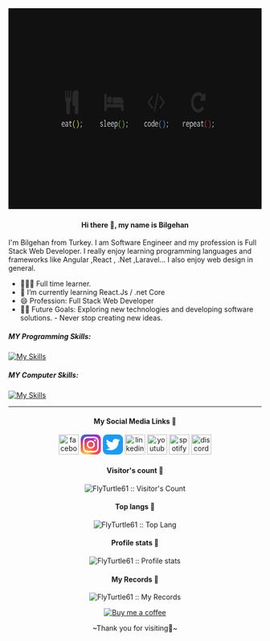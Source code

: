 <img src="images/wallpaper.jpg" width="100%" height="400px">
<h4 align="center">Hi there 👋, my name is Bilgehan</h4>
<p align="left">
I'm Bilgehan from Turkey. I am Software Engineer and my profession is Full Stack Web Developer. I really enjoy learning programming languages and frameworks like Angular ,React , .Net ,Laravel... I also enjoy web design in general. 
</p>

- 👩🏻‍💻 Full time learner.
- 🌱 I’m currently learning React.Js / .net Core
- 😄 Profession: Full Stack Web Developer 
- 💪🏼 Future Goals: Exploring new technologies and developing software solutions. - Never stop creating new ideas.

##### MY Programming Skills: 
[![My Skills](https://skillicons.dev/icons?i=html,css,js,bootstrap,angular,c,cs,dotnet,php,laravel,react,mysql,git)](https://skillicons.dev)

##### MY Computer Skills: 
[![My Skills](https://skillicons.dev/icons?i=ae,codepen,docker,github,ai,netlify,ps,powershell,stackoverflow,vscode,visualstudio)](https://skillicons.dev)
<hr>
<h4 align="center">My Social Media Links 🔗</h4>
<p align="center">
<a href="https://www.facebook.com/bilgehan.bezir.5" target="_blank"> <img src="https://upload.wikimedia.org/wikipedia/commons/thumb/b/b8/2021_Facebook_icon.svg/2048px-2021_Facebook_icon.svg.png" width="40" height="40" title="facebook"></a>
<a href="https://www.instagram.com/bezirrrr" target="_blank"> <img src="https://raw.githubusercontent.com/tandpfun/skill-icons/59059d9d1a2c092696dc66e00931cc1181a4ce1f/icons/Instagram.svg" width="40" height="40" title="instagram"></a>
<a href="https://twitter.com/GARGARAMEL01" target="_blank"> <img src="https://raw.githubusercontent.com/tandpfun/skill-icons/59059d9d1a2c092696dc66e00931cc1181a4ce1f/icons/Twitter.svg" width="40" height="40" title="twitter"></a>
<a href="https://www.linkedin.com/in/bilgehan-bezir/" target="_blank"> <img src="https://cdn1.iconfinder.com/data/icons/logotypes/32/circle-linkedin-512.png" width="40" height="40" title="linkedin"></a>
<a href="https://www.youtube.com/channel/UCmd16bN_WWv5K-KAsc0dukQ" target="_blank"> <img src="https://cdn-icons-png.flaticon.com/512/3670/3670147.png" width="40" height="40" title="youtube"></a>
<a href="https://open.spotify.com/user/01wlg4rrw64rl1sw8ydyyaz2v" target="_blank"> <img src="https://upload.wikimedia.org/wikipedia/commons/thumb/8/84/Spotify_icon.svg/1982px-Spotify_icon.svg.png" width="40" height="40" title="spotify"></a>
<a href="https://discord.gg/zXFJfARAHH" target="_blank"> <img src="https://assets-global.website-files.com/6257adef93867e50d84d30e2/636e0a6a49cf127bf92de1e2_icon_clyde_blurple_RGB.png" width="40" height="40" title="discord"></a>
</p>
<h4 align="center">Visitor's count 👀</h4>
<p align="center"> <img src="https://profile-counter.glitch.me/{FlyTurtle61}/count.svg" alt="FlyTurtle61 :: Visitor's Count" /> <p>
<h4 align="center">Top langs 🔮</h4>
<p align="center"> <img src="https://github-readme-stats.vercel.app/api/top-langs/?username=FlyTurtle61&&layout=compact&langs_count=8" alt="FlyTurtle61 :: Top Lang"></p>
<h4 align="center">Profile stats 🎸</h4>
<p align="center"> <img src="https://github-readme-stats.vercel.app/api?username=FlyTurtle61&theme=synthwave&show_icons=true" alt="FlyTurtle61 :: Profile stats"></p>

<h4 align="center">My Records 🌟</h4>
<p align="center"> <img src="https://github-readme-streak-stats.herokuapp.com/?user=FlyTurtle61&" alt="FlyTurtle61 :: My Records"></p>

<p align="center">
<a href="https://www.buymeacoffee.com/FlyTurtle61" target="_blank">
      <img width="18%" alt="Buy me a coffee" src="https://raw.githubusercontent.com/onimur/.github/master/.resources/support-buy-coffee.png"/>
  </a>
</p>
<p align="center"> ~Thank you for visiting🙏~ </p>
